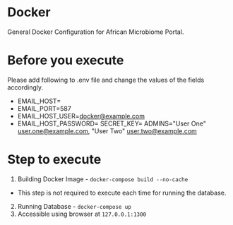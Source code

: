 # Docker

General Docker Configuration for African Microbiome Portal.

# Before you execute

Please add following to .env file and change the values of the fields accordingly.
- EMAIL_HOST=<email host smtp server address>
- EMAIL_PORT=587
- EMAIL_HOST_USER=<docker@example.com>
-	EMAIL_HOST_PASSWORD=<email passpword>
SECRET_KEY=<long django secrete key>
ADMINS="User One" <user.one@example.com>, "User Two" <user.two@example.com>


# Step to execute

1. Building Docker Image - `docker-compose build --no-cache`
- This step is not required to execute each time for running the database.
2. Running Database - `docker-compose up`
3. Accessible using browser at `127.0.0.1:1300`
